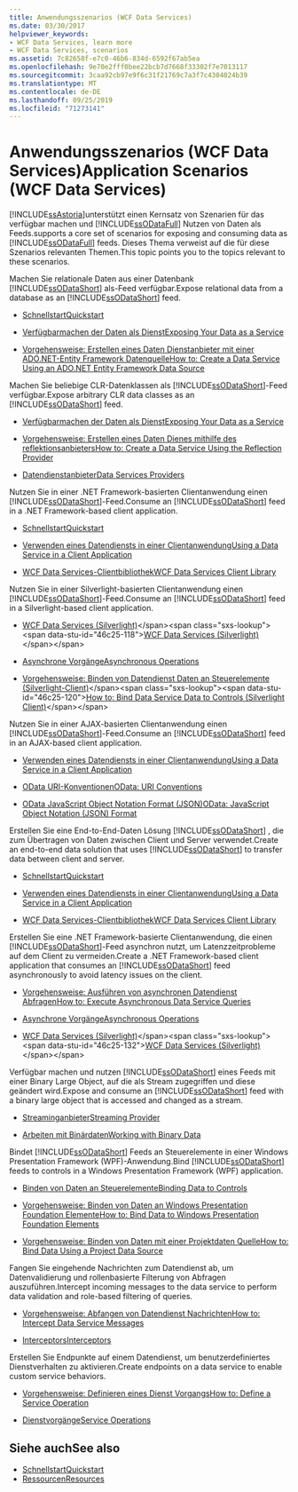 ```yaml
---
title: Anwendungsszenarios (WCF Data Services)
ms.date: 03/30/2017
helpviewer_keywords:
- WCF Data Services, learn more
- WCF Data Services, scenarios
ms.assetid: 7c82658f-e7c0-46b6-834d-6592f67ab5ea
ms.openlocfilehash: 9e70e2fff0bee22bcb7d7668f33302f7e7013117
ms.sourcegitcommit: 3caa92cb97e9f6c31f21769c7a3f7c4304024b39
ms.translationtype: MT
ms.contentlocale: de-DE
ms.lasthandoff: 09/25/2019
ms.locfileid: "71273141"
---
```

# <a name="application-scenarios-wcf-data-services"></a><span data-ttu-id="46c25-102">Anwendungsszenarios (WCF Data Services)</span><span class="sxs-lookup"><span data-stu-id="46c25-102">Application Scenarios (WCF Data Services)</span></span>

[!INCLUDE[ssAstoria](../../../../includes/ssastoria-md.md)]<span data-ttu-id="46c25-103">unterstützt einen Kernsatz von Szenarien für das verfügbar machen und [!INCLUDE[ssODataFull](../../../../includes/ssodatafull-md.md)] Nutzen von Daten als Feeds.</span><span class="sxs-lookup"><span data-stu-id="46c25-103">supports a core set of scenarios for exposing and consuming data as [!INCLUDE[ssODataFull](../../../../includes/ssodatafull-md.md)] feeds.</span></span> <span data-ttu-id="46c25-104">Dieses Thema verweist auf die für diese Szenarios relevanten Themen.</span><span class="sxs-lookup"><span data-stu-id="46c25-104">This topic points you to the topics relevant to these scenarios.</span></span>

<span data-ttu-id="46c25-105">Machen Sie relationale Daten aus einer Datenbank [!INCLUDE[ssODataShort](../../../../includes/ssodatashort-md.md)] als-Feed verfügbar.</span><span class="sxs-lookup"><span data-stu-id="46c25-105">Expose relational data from a database as an [!INCLUDE[ssODataShort](../../../../includes/ssodatashort-md.md)] feed.</span></span>

- [<span data-ttu-id="46c25-106">Schnellstart</span><span class="sxs-lookup"><span data-stu-id="46c25-106">Quickstart</span></span>](quickstart-wcf-data-services.md)

- [<span data-ttu-id="46c25-107">Verfügbarmachen der Daten als Dienst</span><span class="sxs-lookup"><span data-stu-id="46c25-107">Exposing Your Data as a Service</span></span>](exposing-your-data-as-a-service-wcf-data-services.md)

- [<span data-ttu-id="46c25-108">Vorgehensweise: Erstellen eines Daten Dienstanbieter mit einer ADO.NET-Entity Framework Datenquelle</span><span class="sxs-lookup"><span data-stu-id="46c25-108">How to: Create a Data Service Using an ADO.NET Entity Framework Data Source</span></span>](create-a-data-service-using-an-adonet-ef-data-wcf.md)

<span data-ttu-id="46c25-109">Machen Sie beliebige CLR-Datenklassen als [!INCLUDE[ssODataShort](../../../../includes/ssodatashort-md.md)]-Feed verfügbar.</span><span class="sxs-lookup"><span data-stu-id="46c25-109">Expose arbitrary CLR data classes as an [!INCLUDE[ssODataShort](../../../../includes/ssodatashort-md.md)] feed.</span></span>

- [<span data-ttu-id="46c25-110">Verfügbarmachen der Daten als Dienst</span><span class="sxs-lookup"><span data-stu-id="46c25-110">Exposing Your Data as a Service</span></span>](exposing-your-data-as-a-service-wcf-data-services.md)

- [<span data-ttu-id="46c25-111">Vorgehensweise: Erstellen eines Daten Dienes mithilfe des reflektionsanbieters</span><span class="sxs-lookup"><span data-stu-id="46c25-111">How to: Create a Data Service Using the Reflection Provider</span></span>](create-a-data-service-using-rp-wcf-data-services.md)

- [<span data-ttu-id="46c25-112">Datendienstanbieter</span><span class="sxs-lookup"><span data-stu-id="46c25-112">Data Services Providers</span></span>](data-services-providers-wcf-data-services.md)

<span data-ttu-id="46c25-113">Nutzen Sie in einer .NET Framework-basierten Clientanwendung einen [!INCLUDE[ssODataShort](../../../../includes/ssodatashort-md.md)]-Feed.</span><span class="sxs-lookup"><span data-stu-id="46c25-113">Consume an [!INCLUDE[ssODataShort](../../../../includes/ssodatashort-md.md)] feed in a .NET Framework-based client application.</span></span>

- [<span data-ttu-id="46c25-114">Schnellstart</span><span class="sxs-lookup"><span data-stu-id="46c25-114">Quickstart</span></span>](quickstart-wcf-data-services.md)

- [<span data-ttu-id="46c25-115">Verwenden eines Datendiensts in einer Clientanwendung</span><span class="sxs-lookup"><span data-stu-id="46c25-115">Using a Data Service in a Client Application</span></span>](using-a-data-service-in-a-client-application-wcf-data-services.md)

- [<span data-ttu-id="46c25-116">WCF Data Services-Clientbibliothek</span><span class="sxs-lookup"><span data-stu-id="46c25-116">WCF Data Services Client Library</span></span>](wcf-data-services-client-library.md)

<span data-ttu-id="46c25-117">Nutzen Sie in einer Silverlight-basierten Clientanwendung einen [!INCLUDE[ssODataShort](../../../../includes/ssodatashort-md.md)]-Feed.</span><span class="sxs-lookup"><span data-stu-id="46c25-117">Consume an [!INCLUDE[ssODataShort](../../../../includes/ssodatashort-md.md)] feed in a Silverlight-based client application.</span></span>

- <span data-ttu-id="46c25-118">[WCF Data Services (Silverlight)](https://docs.microsoft.com/previous-versions/windows/silverlight/dotnet-windows-silverlight/cc838234(v=vs.95))</span><span class="sxs-lookup"><span data-stu-id="46c25-118">[WCF Data Services (Silverlight)](https://docs.microsoft.com/previous-versions/windows/silverlight/dotnet-windows-silverlight/cc838234(v=vs.95))</span></span>

- [<span data-ttu-id="46c25-119">Asynchrone Vorgänge</span><span class="sxs-lookup"><span data-stu-id="46c25-119">Asynchronous Operations</span></span>](asynchronous-operations-wcf-data-services.md)

- <span data-ttu-id="46c25-120">[Vorgehensweise: Binden von Datendienst Daten an Steuerelemente (Silverlight-Client)](https://docs.microsoft.com/previous-versions/dotnet/wcf-data-services/ee681614(v=vs.103))</span><span class="sxs-lookup"><span data-stu-id="46c25-120">[How to: Bind Data Service Data to Controls (Silverlight Client)](https://docs.microsoft.com/previous-versions/dotnet/wcf-data-services/ee681614(v=vs.103))</span></span>

<span data-ttu-id="46c25-121">Nutzen Sie in einer AJAX-basierten Clientanwendung einen [!INCLUDE[ssODataShort](../../../../includes/ssodatashort-md.md)]-Feed.</span><span class="sxs-lookup"><span data-stu-id="46c25-121">Consume an [!INCLUDE[ssODataShort](../../../../includes/ssodatashort-md.md)] feed in an AJAX-based client application.</span></span>

- [<span data-ttu-id="46c25-122">Verwenden eines Datendiensts in einer Clientanwendung</span><span class="sxs-lookup"><span data-stu-id="46c25-122">Using a Data Service in a Client Application</span></span>](using-a-data-service-in-a-client-application-wcf-data-services.md)

- [<span data-ttu-id="46c25-123">OData URI-Konventionen</span><span class="sxs-lookup"><span data-stu-id="46c25-123">OData: URI Conventions</span></span>](https://go.microsoft.com/fwlink/?LinkId=185564)

- [<span data-ttu-id="46c25-124">OData JavaScript Object Notation Format (JSON)</span><span class="sxs-lookup"><span data-stu-id="46c25-124">OData: JavaScript Object Notation (JSON) Format</span></span>](https://go.microsoft.com/fwlink/?LinkId=185790)

<span data-ttu-id="46c25-125">Erstellen Sie eine End-to-End-Daten Lösung [!INCLUDE[ssODataShort](../../../../includes/ssodatashort-md.md)] , die zum Übertragen von Daten zwischen Client und Server verwendet.</span><span class="sxs-lookup"><span data-stu-id="46c25-125">Create an end-to-end data solution that uses [!INCLUDE[ssODataShort](../../../../includes/ssodatashort-md.md)] to transfer data between client and server.</span></span>

- [<span data-ttu-id="46c25-126">Schnellstart</span><span class="sxs-lookup"><span data-stu-id="46c25-126">Quickstart</span></span>](quickstart-wcf-data-services.md)

- [<span data-ttu-id="46c25-127">Verwenden eines Datendiensts in einer Clientanwendung</span><span class="sxs-lookup"><span data-stu-id="46c25-127">Using a Data Service in a Client Application</span></span>](using-a-data-service-in-a-client-application-wcf-data-services.md)

- [<span data-ttu-id="46c25-128">WCF Data Services-Clientbibliothek</span><span class="sxs-lookup"><span data-stu-id="46c25-128">WCF Data Services Client Library</span></span>](wcf-data-services-client-library.md)

<span data-ttu-id="46c25-129">Erstellen Sie eine .NET Framework-basierte Clientanwendung, die einen [!INCLUDE[ssODataShort](../../../../includes/ssodatashort-md.md)]-Feed asynchron nutzt, um Latenzzeitprobleme auf dem Client zu vermeiden.</span><span class="sxs-lookup"><span data-stu-id="46c25-129">Create a .NET Framework-based client application that consumes an [!INCLUDE[ssODataShort](../../../../includes/ssodatashort-md.md)] feed asynchronously to avoid latency issues on the client.</span></span>

- [<span data-ttu-id="46c25-130">Vorgehensweise: Ausführen von asynchronen Datendienst Abfragen</span><span class="sxs-lookup"><span data-stu-id="46c25-130">How to: Execute Asynchronous Data Service Queries</span></span>](how-to-execute-asynchronous-data-service-queries-wcf-data-services.md)

- [<span data-ttu-id="46c25-131">Asynchrone Vorgänge</span><span class="sxs-lookup"><span data-stu-id="46c25-131">Asynchronous Operations</span></span>](asynchronous-operations-wcf-data-services.md)

- <span data-ttu-id="46c25-132">[WCF Data Services (Silverlight)](https://docs.microsoft.com/previous-versions/windows/silverlight/dotnet-windows-silverlight/cc838234(v=vs.95))</span><span class="sxs-lookup"><span data-stu-id="46c25-132">[WCF Data Services (Silverlight)](https://docs.microsoft.com/previous-versions/windows/silverlight/dotnet-windows-silverlight/cc838234(v=vs.95))</span></span>

<span data-ttu-id="46c25-133">Verfügbar machen und nutzen [!INCLUDE[ssODataShort](../../../../includes/ssodatashort-md.md)] eines Feeds mit einer Binary Large Object, auf die als Stream zugegriffen und diese geändert wird.</span><span class="sxs-lookup"><span data-stu-id="46c25-133">Expose and consume an [!INCLUDE[ssODataShort](../../../../includes/ssodatashort-md.md)] feed with a binary large object that is accessed and changed as a stream.</span></span>

- [<span data-ttu-id="46c25-134">Streaminganbieter</span><span class="sxs-lookup"><span data-stu-id="46c25-134">Streaming Provider</span></span>](streaming-provider-wcf-data-services.md)

- [<span data-ttu-id="46c25-135">Arbeiten mit Binärdaten</span><span class="sxs-lookup"><span data-stu-id="46c25-135">Working with Binary Data</span></span>](working-with-binary-data-wcf-data-services.md)

<span data-ttu-id="46c25-136">Bindet [!INCLUDE[ssODataShort](../../../../includes/ssodatashort-md.md)] Feeds an Steuerelemente in einer Windows Presentation Framework (WPF)-Anwendung.</span><span class="sxs-lookup"><span data-stu-id="46c25-136">Bind [!INCLUDE[ssODataShort](../../../../includes/ssodatashort-md.md)] feeds to controls in a Windows Presentation Framework (WPF) application.</span></span>

- [<span data-ttu-id="46c25-137">Binden von Daten an Steuerelemente</span><span class="sxs-lookup"><span data-stu-id="46c25-137">Binding Data to Controls</span></span>](binding-data-to-controls-wcf-data-services.md)

- [<span data-ttu-id="46c25-138">Vorgehensweise: Binden von Daten an Windows Presentation Foundation Elemente</span><span class="sxs-lookup"><span data-stu-id="46c25-138">How to: Bind Data to Windows Presentation Foundation Elements</span></span>](bind-data-to-wpf-elements-wcf-data-services.md)

- [<span data-ttu-id="46c25-139">Vorgehensweise: Binden von Daten mit einer Projektdaten Quelle</span><span class="sxs-lookup"><span data-stu-id="46c25-139">How to: Bind Data Using a Project Data Source</span></span>](how-to-bind-data-using-a-project-data-source-wcf-data-services.md)

<span data-ttu-id="46c25-140">Fangen Sie eingehende Nachrichten zum Datendienst ab, um Datenvalidierung und rollenbasierte Filterung von Abfragen auszuführen.</span><span class="sxs-lookup"><span data-stu-id="46c25-140">Intercept incoming messages to the data service to perform data validation and role-based filtering of queries.</span></span>

- [<span data-ttu-id="46c25-141">Vorgehensweise: Abfangen von Datendienst Nachrichten</span><span class="sxs-lookup"><span data-stu-id="46c25-141">How to: Intercept Data Service Messages</span></span>](how-to-intercept-data-service-messages-wcf-data-services.md)

- [<span data-ttu-id="46c25-142">Interceptors</span><span class="sxs-lookup"><span data-stu-id="46c25-142">Interceptors</span></span>](interceptors-wcf-data-services.md)

<span data-ttu-id="46c25-143">Erstellen Sie Endpunkte auf einem Datendienst, um benutzerdefiniertes Dienstverhalten zu aktivieren.</span><span class="sxs-lookup"><span data-stu-id="46c25-143">Create endpoints on a data service to enable custom service behaviors.</span></span>

- [<span data-ttu-id="46c25-144">Vorgehensweise: Definieren eines Dienst Vorgangs</span><span class="sxs-lookup"><span data-stu-id="46c25-144">How to: Define a Service Operation</span></span>](how-to-define-a-service-operation-wcf-data-services.md)

- [<span data-ttu-id="46c25-145">Dienstvorgänge</span><span class="sxs-lookup"><span data-stu-id="46c25-145">Service Operations</span></span>](service-operations-wcf-data-services.md)

## <a name="see-also"></a><span data-ttu-id="46c25-146">Siehe auch</span><span class="sxs-lookup"><span data-stu-id="46c25-146">See also</span></span>

- [<span data-ttu-id="46c25-147">Schnellstart</span><span class="sxs-lookup"><span data-stu-id="46c25-147">Quickstart</span></span>](quickstart-wcf-data-services.md)
- [<span data-ttu-id="46c25-148">Ressourcen</span><span class="sxs-lookup"><span data-stu-id="46c25-148">Resources</span></span>](wcf-data-services-resources.md)
